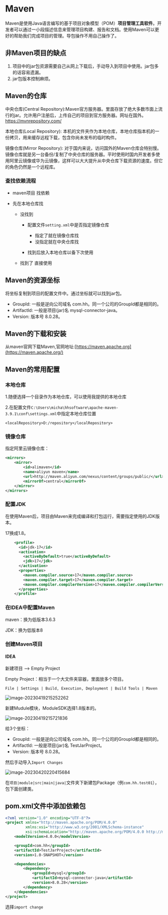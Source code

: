 # Maven

Maven是使用Java语言编写的基于项目对象模型（POM）**项目管理工具软件**。开发者可以通过一小段描述信息来管理项目构建、报告和文档。使用Maven可以更好的帮助我们完成项目的管理。导包操作不用自己操作了。

## 非Maven项目的缺点

1. 项目中的jar包资源需要自己从网上下载后，手动导入到项目中使用。jar包多的话容易遗漏。
2. jar包版本控制麻烦。

## Maven的仓库

中央仓库(Central Repository):Maven官方服务器。里面存放了绝大多数市面上流行的jar。允许用户注册后，上传自己的项目到官方服务器。网址在国外。https://mvnrepository.com/

本地仓库(Local Repository): 本机的文件夹作为本地仓库，本地仓库指本机的一份拷贝，用来缓存远程下载，包含你尚未发布的临时构件。

镜像仓库(Mirror Repository): 对于国内来说，访问国外的Maven仓库会特别慢。镜像仓库就是另一台备份/复制了中央仓库的服务器。平时使用时国内开发者多使用阿里云镜像或华为云镜像，这样可以大大提升从中央仓库下载资源的速度。但它的角色仍然是一个远程库。

### 查找依赖流程

- maven项目 找依赖

- 先在本地仓库找
  - 没找到
    - 配置文件`setting.xml`中是否指定镜像仓库
      - 指定了就在镜像仓库找
      - 没指定就在中央仓库找
  
    - 找到后放入本地仓库以备下次使用
  
  - 找到了 直接使用

## Maven的资源坐标

将坐标复制到项目的配置文件中。通过坐标就可以找到jar包。

- GroupId: 一般是逆向公司域名 com.hh。同一个公司的GroupId都是相同的。
- ArtifactId: 一般是项目(jar)名 mysql-connector-java。
- Version: 版本号 8.0.28。

## Maven的下载和安装

从maven官网下载Maven,官网地址:[https://maven.apache.org](https://maven.apache.org/)

## Maven的常用配置

### 本地仓库

1.随便选择一个目录作为本地仓库，可以使用我提供的本地仓库

2.在配置文件`C:\Users\micha\hhsoftware\apache-maven-3.9.1\conf\settings.xml`中指定本地仓库位置

`<localRepository>D:/repository</localRepository>`

### 镜像仓库

指定阿里云镜像仓库：

```xml
<mirrors> 
    <mirror>  
        <id>alimaven</id> 
        <name>aliyun maven</name>   
        <url>http://maven.aliyun.com/nexus/content/groups/public/</url>   
        <mirrorOf>central</mirrorOf> 
    </mirror>
</mirrors>
```

### 配置JDK

在使用Maven后，项目由Maven来完成编译和打包运行，需要指定使用的JDK版本。

17换成1.8。

```xml
    <profile>
      <id>jdk-17</id>
      <activation>
        <activeByDefault>true</activeByDefault>
        <jdk>17</jdk>
      </activation>
      <properties>
        <maven.compiler.source>17</maven.compiler.source>
        <maven.compiler.target>17</maven.compiler.target>
        <maven.compiler.compilerVersion>17</maven.compiler.compilerVersion>
      </properties>
    </profile>
```

### 在IDEA中配置Maven

maven：换为低版本3.6.3

JDK：换为低版本8

### 创建Maven项目

#### IDEA

新建项目 --> Empty Project

Empty Project：相当于一个大文件夹容器，里面放多个项目。

`File | Settings | Build, Execution, Deployment | Build Tools | Maven`

![image-20230419215252262](assets/image-20230419215252262.png)

新建Mudule模块，ModuleSDK选择1.8版本的。

![image-20230419215721836](assets/image-20230419215721836.png)

给3个坐标：

- GroupId: 一般是逆向公司域名 com.hh。同一个公司的GroupId都是相同的。
- ArtifactId: 一般是项目(jar)名 TestJarProject。
- Version: 版本号 8.0.28。

然后手动导入`Import Changes`

![image-20230420220415684](assets/image-20230420220415684.png)

在`项目|module|src|main|java|`文件夹下新建包Package（例`com.hh.test01`），包下面创建类。

## pom.xml文件中添加依赖包

```xml
<?xml version="1.0" encoding="UTF-8"?>
<project xmlns="http://maven.apache.org/POM/4.0.0"
         xmlns:xsi="http://www.w3.org/2001/XMLSchema-instance"
         xsi:schemaLocation="http://maven.apache.org/POM/4.0.0 http://maven.apache.org/xsd/maven-4.0.0.xsd">
    <modelVersion>4.0.0</modelVersion>

    <groupId>com.hh</groupId>
    <artifactId>TestJarProject</artifactId>
    <version>1.0-SNAPSHOT</version>

    <dependencies>
        <dependency>
            <groupId>mysql</groupId>
            <artifactId>mysql-connector-java</artifactId>
            <version>8.0.28</version>
        </dependency>
    </dependencies>
</project>
```

选择`import change`

